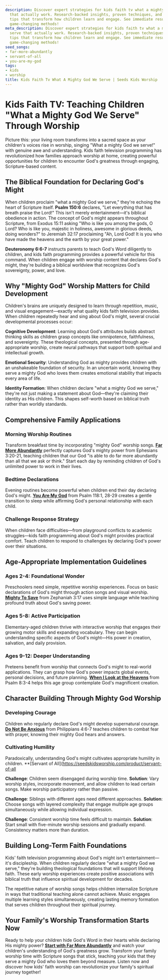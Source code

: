 ```yaml
---
description: Discover expert strategies for kids faith tv what a mighty god we serve
  that actually work. Research-backed insights, proven techniques, and professional
  tips that transform how children learn and engage. See immediate results with these
  game-changing methods!
meta_description: Discover expert strategies for kids faith tv what a mighty god we
  serve that actually work. Research-backed insights, proven techniques, and professional
  tips that transform how children learn and engage. See immediate results with these
  game-changing methods!
seed_songs:
- far-more-abundantly
- servant-of-all
- you-are-my-god
tags:
- kids
- worship
title: Kids Faith Tv What A Mighty God We Serve | Seeds Kids Worship
---
```

# Kids Faith TV: Teaching Children "What a Mighty God We Serve" Through Worship

Picture this: your living room transforms into a sacred space as your children's voices rise in worship, singing "What a mighty God we serve!" with genuine awe and understanding. Kids faith television programming has revolutionized how families approach worship at home, creating powerful opportunities for children to encounter God's greatness through engaging, Scripture-based content.

## The Biblical Foundation for Declaring God's Might

When children proclaim "what a mighty God we serve," they're echoing the heart of Scripture itself. **Psalm 150:6** declares, "Let everything that has breath praise the Lord!" This isn't merely entertainment—it's biblical obedience in action. The concept of God's might appears throughout Scripture, from Exodus 15:11 asking "Who is like you among the gods, O Lord? Who is like you, majestic in holiness, awesome in glorious deeds, doing wonders?" to Jeremiah 32:17 proclaiming "Ah, Lord God! It is you who have made the heavens and the earth by your great power."

**Deuteronomy 6:6-7** instructs parents to teach God's Word diligently to children, and kids faith programming provides a powerful vehicle for this command. When children engage with worship content that declares God's might, they're building a biblical worldview that recognizes God's sovereignty, power, and love.

## Why "Mighty God" Worship Matters for Child Development

Children's brains are uniquely designed to learn through repetition, music, and visual engagement—exactly what quality kids faith television provides. When children repeatedly hear and sing about God's might, several crucial developmental processes occur:

**Cognitive Development**: Learning about God's attributes builds abstract thinking skills as children grasp concepts like omnipotence, faithfulness, and sovereignty. These theological concepts, presented through age-appropriate worship, create neural pathways that support both spiritual and intellectual growth.

**Emotional Security**: Understanding God as mighty provides children with an unshakeable foundation of security. In an uncertain world, knowing they serve a mighty God who loves them creates emotional stability that impacts every area of life.

**Identity Formation**: When children declare "what a mighty God we serve," they're not just making a statement about God—they're claiming their identity as His children. This shapes self-worth based on biblical truth rather than worldly standards.

## Comprehensive Family Applications

### Morning Worship Routines
Transform breakfast time by incorporating "mighty God" worship songs. **[Far More Abundantly](https://seedskidsworship.com/product/far-more-abundantly-feat-yancy/)** perfectly captures God's mighty power from Ephesians 3:20-21, teaching children that our God "is able to do far more abundantly than all that we ask or think." Start each day by reminding children of God's unlimited power to work in their lives.

### Bedtime Declarations
Evening routines become powerful when children end their day declaring God's might. **[You Are My God](https://seedskidsworship.com/product/you-are-my-god-psalm-1181-28-29/)** from Psalm 118:1, 28-29 creates a gentle transition to sleep while affirming God's personal relationship with each child.

### Challenge Response Strategy
When children face difficulties—from playground conflicts to academic struggles—kids faith programming about God's might provides practical comfort. Teach children to respond to challenges by declaring God's power over their situations.

## Age-Appropriate Implementation Guidelines

### Ages 2-4: Foundational Wonder
Preschoolers need simple, repetitive worship experiences. Focus on basic declarations of God's might through action songs and visual worship. **[Mighty To Save](https://seedskidsworship.com/product/mighty-to-save-zephaniah-317/)** from Zephaniah 3:17 uses simple language while teaching profound truth about God's saving power.

### Ages 5-8: Active Participation
Elementary-aged children thrive with interactive worship that engages their growing motor skills and expanding vocabulary. They can begin understanding specific aspects of God's might—His power in creation, salvation, and daily provision.

### Ages 9-12: Deeper Understanding
Preteens benefit from worship that connects God's might to real-world applications. They can grasp how God's power impacts global events, personal decisions, and future planning. **[When I Look at the Heavens](https://seedskidsworship.com/product/when-i-look-at-your-heavens/)** from Psalm 8:3-4 helps this age group contemplate God's magnificent creation.

## Character Building Through Mighty God Worship

### Developing Courage
Children who regularly declare God's might develop supernatural courage. **[Do Not Be Anxious](https://seedskidsworship.com/product/do-not-be-anxious-philippians-46-7-2/)** from Philippians 4:6-7 teaches children to combat fear with prayer, knowing their mighty God hears and answers.

### Cultivating Humility
Paradoxically, understanding God's might cultivates appropriate humility in children. **[Servant of All](https://seedskidsworship.com/product/servant-of-all

**Challenge**: Children seem disengaged during worship time.
**Solution**: Vary worship styles, incorporate movement, and allow children to lead certain songs. Make worship participatory rather than passive.

**Challenge**: Siblings with different ages need different approaches.
**Solution**: Choose songs with layered complexity that engage multiple age groups simultaneously while allowing individual expression.

**Challenge**: Consistent worship time feels difficult to maintain.
**Solution**: Start small with five-minute worship sessions and gradually expand. Consistency matters more than duration.

## Building Long-Term Faith Foundations

Kids' faith television programming about God's might isn't entertainment—it's discipleship. When children regularly declare "what a mighty God we serve," they're building theological foundations that will support lifelong faith. These early worship experiences create positive associations with biblical truth that influence spiritual development for decades.

The repetitive nature of worship songs helps children internalize Scripture in ways that traditional teaching alone cannot achieve. Music engages multiple learning styles simultaneously, creating lasting memory formation that serves children throughout their spiritual journey.

## Your Family's Worship Transformation Starts Now

Ready to help your children hide God's Word in their hearts while declaring His mighty power? **[Start with Far More Abundantly](https://seedskidsworship.com/product/far-more-abundantly-feat-yancy/)** and watch your children's understanding of God's greatness grow. Transform your family worship time with Scripture songs that stick, teaching your kids that they serve a mighty God who loves them beyond measure. Listen now and discover how kids' faith worship can revolutionize your family's spiritual journey together!

<script type="application/ld+json">
{
  "@context": "https://schema.org",
  "@type": "Article",
  "headline": "Kids Faith Tv What A Mighty God We Serve",
  "author": {
    "@type": "Organization",
    "name": "Seeds Kids Worship"
  },
  "publisher": {
    "@type": "Organization",
    "name": "Seeds Kids Worship",
    "logo": {
      "@type": "ImageObject",
      "url": "https://seedskidsworship.com/logo.png"
    }
  },
  "datePublished": "2025-09-05T11:58:43.626430",
  "dateModified": "2025-09-05T11:58:43.626443",
  "description": "Discover expert strategies for kids faith tv what a mighty god we serve that actually work. Research-backed insights, proven techniques, and professional tips t",
  "mainEntityOfPage": {
    "@type": "WebPage",
    "@id": "https://seedskidsworship.com/activities/kids-faith-tv-what-a-mighty-god-we-serve/"
  }
}
</script>

<script type="application/ld+json">
{
  "@context": "https://schema.org",
  "@type": "Product",
  "name": "Far More Abundantly",
  "description": "A song about God's power to do more than we can imagine",
  "url": "https://seedskidsworship.com/product/far-more-abundantly-feat-yancy/",
  "brand": {
    "@type": "Brand",
    "name": "Seeds Kids Worship"
  },
  "category": "Children's Christian Music",
  "album": "The Armor of God"
}
</script>

<script type="application/ld+json">
{
  "@context": "https://schema.org",
  "@type": "Product",
  "name": "Servant of All",
  "description": "A song about serving others and being great through humility",
  "url": "https://seedskidsworship.com/product/servant-of-all-mark-935/",
  "brand": {
    "@type": "Brand",
    "name": "Seeds Kids Worship"
  },
  "category": "Children's Christian Music",
  "album": "The Power of Encouragement"
}
</script>

<script type="application/ld+json">
{
  "@context": "https://schema.org",
  "@type": "Product",
  "name": "You Are My God",
  "description": "Gentle lullaby declaring God as my God with thanksgiving from Psalm 118:1 and 28-29",
  "url": "https://seedskidsworship.com/product/you-are-my-god-psalm-1181-28-29/",
  "brand": {
    "@type": "Brand",
    "name": "Seeds Kids Worship"
  },
  "category": "Children's Christian Music",
  "album": "When You Lie Down: Lullabies\u2026"
}
</script>

<script type="application/ld+json">
{
  "@context": "https://schema.org",
  "@type": "Product",
  "name": "Do Not Be Anxious",
  "description": "One of Seeds Family Worship's all-time favorites teaching children to pray instead of worry. Features retro
